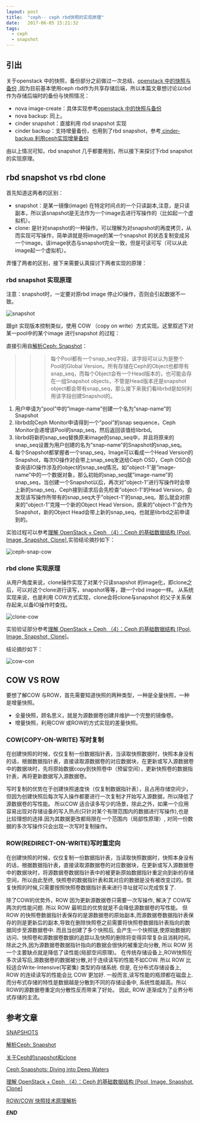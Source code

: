 ```yaml
---
layout: post
title:  "ceph-- ceph rbd快照的实现原理"
date:   2017-06-05 15:21:32
tags: 
  - ceph
  - snapshot
---
```




## 引出

关于openstack 中的快照，备份部分之前做过一次总结，[openstack 中的快照与备份](https://zhangchenchen.github.io/2017/01/23/openstack-incremental-backup/) ,因为目前基本使用ceph rbd作为共享存储后端，所以本篇文章想讨论以rbd作为存储后端时的备份与快照情况：


- nova image-create：具体实现参考[openstack 中的快照与备份](https://zhangchenchen.github.io/2017/01/23/openstack-incremental-backup/) 
- nova backup: 同上。
- cinder snapshot：直接利用 rbd snapshot 实现
- cinder backup：支持增量备份，也用到了rbd snapshot，参考[ cinder-backup 利用ceph实现增量备份](https://zhangchenchen.github.io/2017/05/09/openstack-cinder-incremental-backup-with-ceph/)


由以上情况可知，rbd snapshot 几乎都要用到，所以接下来探讨下rbd snapshot 的实现原理。

## rbd snapshot vs rbd clone

首先知道这两者的区别：

- snapshot：是某一镜像(image) 在特定时间点的一个只读副本,注意，是只读副本，所以该snapshot是无法作为一个image去进行写操作的（比如起一个虚拟机）。
- clone: 是针对snapshot的一种操作，可以理解为对snapshot的再度拷贝，从而实现可写操作，简单讲就是将image的某一个snapshot 的状态复制变成另一个image，该image状态与snapshot完全一致，但是可读可写（可以从此image起一个虚拟机）。

弄懂了两者的区别，接下来需要认真探讨下两者实现的原理：

### rbd snapshot 实现原理

注意：snapshot时，一定要对原rbd image 停止IO操作，否则会引起数据不一致。

![snapshot](http://7xrnwq.com1.z0.glb.clouddn.com/snapshot.png)

跟git 实现版本控制类似，使用 COW （copy on write）方式实现。这里叙述下对某一pool中的某个image 进行snapshot 的过程：

直接引用自[解析Ceph: Snapshot](http://www.wzxue.com/%E8%A7%A3%E6%9E%90ceph-snapshot/)：

>>>每个Pool都有一个snap_seq字段，该字段可以认为是整个Pool的Global Version。所有存储在Ceph的Object也都带有snap_seq，而每个Object会有一个Head版本的，也可能会存在一组Snapshot objects，不管是Head版本还是snapshot object都会带有snap_seq，那么接下来我们看librbd是如何利用该字段创建Snapshot的。
 1. 用户申请为”pool”中的”image-name”创建一个名为”snap-name”的Snapshot
 2. librbd向Ceph Monitor申请得到一个”pool”的snap sequence，Ceph Monitor会递增该Pool的snap_seq，然后返回该值给librbd。
 3. librbd将新的snap_seq替换原来image的snap_seq中，并且将原来的snap_seq设置为用户创建的名为”snap-name”的Snapshot的snap_seq。
 4. 每个Snapshot都掌握者一个snap_seq，Image可以看成一个Head Version的Snapshot，每次IO操作对会带上snap_seq发送给Ceph OSD，Ceph OSD会查询该IO操作涉及的object的snap_seq情况。如”object-1″是”image-name”中的一个数据对象，那么初始的snap_seq就”image-name”的snap_seq，当创建一个Snapshot以后，再次对”object-1″进行写操作时会带上新的snap_seq，Ceph接到请求后会先检查”object-1″的Head Version，会发现该写操作所带有的snap_seq大于”object-1″的snap_seq，那么就会对原来的”object-1″克隆一个新的Object Head Version，原来的”object-1″会作为Snapshot，新的Object Head会带上新的snap_seq，也就是librbd之前申请到的。

实验过程可以参考[理解 OpenStack + Ceph （4）：Ceph 的基础数据结构 [Pool, Image, Snapshot, Clone]](http://www.cnblogs.com/sammyliu/p/4843812.html),实验结论摘抄如下：

![ceph-snap-cow](http://7xrnwq.com1.z0.glb.clouddn.com/2017-06-05-ceph-snap-cow.png)



### rbd clone 实现原理

从用户角度来说，clone操作实现了对某个只读snapshot 的image化，即clone之后，可以对这个clone进行读写，snapshot等等，跟一个rbd image一样。
从系统实现来说，也是利用 COW方式实现，clone会将clone与snapshot 的父子关系保存起来,以备IO操作时查找。

![clone-cow](http://7xrnwq.com1.z0.glb.clouddn.com/2017-06-05-clone.png)

实验验证部分参考[理解 OpenStack + Ceph （4）：Ceph 的基础数据结构 [Pool, Image, Snapshot, Clone]](http://www.cnblogs.com/sammyliu/p/4843812.html)。

结论摘抄如下：

![cow-con](http://7xrnwq.com1.z0.glb.clouddn.com/2017-06-05-clone-coe-conclusion.png)


## COW VS ROW

要想了解COW 与ROW，首先需要知道快照的两种类型，一种是全量快照，一种是增量快照。

- 全量快照，顾名思义，就是为源数据卷创建并维护一个完整的镜像卷。
- 增量快照，利用COW 或ROW的方式实现的差量快照。

### COW(COPY-ON-WRITE) 写时复制

在创建快照的时候，仅仅复制一份数据指针表，当读取快照数据时，快照本身没有的话，根据数据指针表，直接读取源数据卷的对应数据块，在更新或写入源数据卷中的数据块时，先将原始数据copy到快照卷中（预留空间），更新快照卷的数据指针表，再将更新数据写入源数据卷。

写时复制的优势在于创建快照速度快（仅复制数据指针表），且占用存储空间少，但因为创建快照后每次写入操作都要进行一次复制才开始写入源数据，所以降低了源数据卷的写性能。
所以COW 适合读多写少的场景，除此之外，如果一个应用容易出现对存储设备的写入热点(只针对某个有限范围内的数据进行写操作),也是比较理想的选择.因为其数据更改都局限在一个范围内（局部性原理）, 对同一份数据的多次写操作只会出现一次写时复制操作。



### ROW(REDIRECT-ON-WRITE)写时重定向

在创建快照的时候，仅仅复制一份数据指针表，当读取快照数据时，快照本身没有的话，根据数据指针表，直接读取源数据卷的对应数据块，在更新或写入源数据卷中的数据块时，将源数据卷数据指针表中的被更新原始数据指针重定向到新的存储空间，所以由此至终, 快照卷的数据指针表和其对应的数据是没有被改变过的。恢复快照的时候,只需要按照快照卷数据指针表来进行寻址就可以完成恢复了.

除了COW的优势外，ROW 因为更新源数据卷只需要一次写操作, 解决了 COW写两次的性能问题. 所以 ROW 最明显的优势就是不会降低源数据卷的写性能。
但ROW 的快照卷数据指针表保存的是源数据卷的原始副本,而源数据卷数据指针表保存的则是更新后的副本,导致在删除快照卷之前需要将快照卷数据指针表指向的数据同步至源数据卷中. 而且当创建了多个快照后, 会产生一个快照链,使原始数据的访问、快照卷和源数据卷数据的追踪以及快照的删除将变得异常复杂且消耗时间。
除此之外,因为源数据卷数据指针指向的数据会很快的被重定向分散, 所以 ROW 另一个主要缺点就是降低了读性能(局部空间原理)。
在传统存储设备上,ROW快照在多次读写后,源数据卷的数据被分散,对于连续读写的性能不如COW. 所以 ROW 比较适合Write-Intensive(写密集) 类型的存储系统. 但是, 在分布式存储设备上, ROW 的连续读写的性能会比 COW 更加好. 一般而言,读写性能的瓶颈都在磁盘上.而分布式存储的特性是数据越是分散到不同的存储设备中, 系统性能越高。所以ROW的源数据卷重定向分散性反而带来了好处。 因此, ROW 逐渐成为了业界分布式存储的主流。







## 参考文章


[SNAPSHOTS](http://docs.ceph.com/docs/master/rbd/rbd-snapshot/)

[解析Ceph: Snapshot](http://www.wzxue.com/%E8%A7%A3%E6%9E%90ceph-snapshot/)

[关于Ceph的snapshot和clone](http://blog.dnsbed.com/archives/1066)

[Ceph Snapshots: Diving into Deep Waters](http://events.linuxfoundation.org/sites/events/files/slides/2017-03-23%20Vault%20Snapshots.pdf)

[理解 OpenStack + Ceph （4）：Ceph 的基础数据结构 [Pool, Image, Snapshot, Clone]](http://www.cnblogs.com/sammyliu/p/4843812.html)

[ ROW/COW 快照技术原理解析](http://blog.csdn.net/jmilk/article/details/65629391)

***END***

